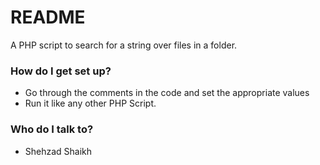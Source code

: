 # README #

A PHP script to search for a string over files in a folder.

### How do I get set up? ###

* Go through the comments in the code and set the appropriate values
* Run it like any other PHP Script.

### Who do I talk to? ###

* Shehzad Shaikh